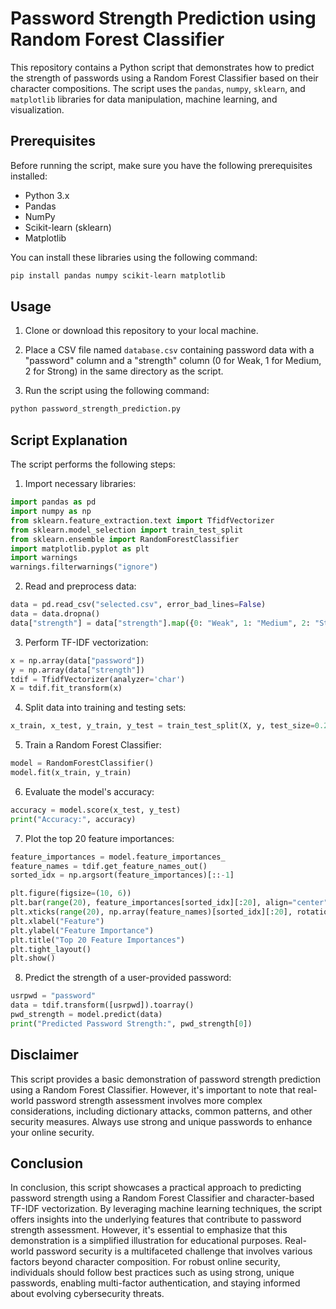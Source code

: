 # Password Strength Prediction using Random Forest Classifier

This repository contains a Python script that demonstrates how to predict the strength of passwords using a Random Forest Classifier based on their character compositions. The script uses the `pandas`, `numpy`, `sklearn`, and `matplotlib` libraries for data manipulation, machine learning, and visualization.

## Prerequisites

Before running the script, make sure you have the following prerequisites installed:

- Python 3.x
- Pandas
- NumPy
- Scikit-learn (sklearn)
- Matplotlib

You can install these libraries using the following command:

```bash
pip install pandas numpy scikit-learn matplotlib
```

## Usage

1. Clone or download this repository to your local machine.

2. Place a CSV file named `database.csv` containing password data with a "password" column and a "strength" column (0 for Weak, 1 for Medium, 2 for Strong) in the same directory as the script.

3. Run the script using the following command:

```bash
python password_strength_prediction.py
```

## Script Explanation

The script performs the following steps:

1. Import necessary libraries:

```python
import pandas as pd
import numpy as np
from sklearn.feature_extraction.text import TfidfVectorizer
from sklearn.model_selection import train_test_split
from sklearn.ensemble import RandomForestClassifier
import matplotlib.pyplot as plt
import warnings
warnings.filterwarnings("ignore")
```

2. Read and preprocess data:

```python
data = pd.read_csv("selected.csv", error_bad_lines=False)
data = data.dropna()
data["strength"] = data["strength"].map({0: "Weak", 1: "Medium", 2: "Strong"})
```

3. Perform TF-IDF vectorization:

```python
x = np.array(data["password"])
y = np.array(data["strength"])
tdif = TfidfVectorizer(analyzer='char')
X = tdif.fit_transform(x)
```

4. Split data into training and testing sets:

```python
x_train, x_test, y_train, y_test = train_test_split(X, y, test_size=0.2, random_state=42)
```

5. Train a Random Forest Classifier:

```python
model = RandomForestClassifier()
model.fit(x_train, y_train)
```

6. Evaluate the model's accuracy:

```python
accuracy = model.score(x_test, y_test)
print("Accuracy:", accuracy)
```

7. Plot the top 20 feature importances:

```python
feature_importances = model.feature_importances_
feature_names = tdif.get_feature_names_out()
sorted_idx = np.argsort(feature_importances)[::-1]

plt.figure(figsize=(10, 6))
plt.bar(range(20), feature_importances[sorted_idx][:20], align="center")
plt.xticks(range(20), np.array(feature_names)[sorted_idx][:20], rotation=45, ha="right")
plt.xlabel("Feature")
plt.ylabel("Feature Importance")
plt.title("Top 20 Feature Importances")
plt.tight_layout()
plt.show()
```

8. Predict the strength of a user-provided password:

```python
usrpwd = "password"
data = tdif.transform([usrpwd]).toarray()
pwd_strength = model.predict(data)
print("Predicted Password Strength:", pwd_strength[0])
```

## Disclaimer

This script provides a basic demonstration of password strength prediction using a Random Forest Classifier. However, it's important to note that real-world password strength assessment involves more complex considerations, including dictionary attacks, common patterns, and other security measures. Always use strong and unique passwords to enhance your online security.

## Conclusion
In conclusion, this script showcases a practical approach to predicting password strength using a Random Forest Classifier and character-based TF-IDF vectorization. By leveraging machine learning techniques, the script offers insights into the underlying features that contribute to password strength assessment. However, it's essential to emphasize that this demonstration is a simplified illustration for educational purposes. Real-world password security is a multifaceted challenge that involves various factors beyond character composition. For robust online security, individuals should follow best practices such as using strong, unique passwords, enabling multi-factor authentication, and staying informed about evolving cybersecurity threats.
